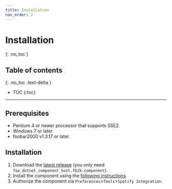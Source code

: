 ```yaml
---
title: Installation
nav_order: 2
---
```


# Installation
{: .no_toc }

## Table of contents
{: .no_toc .text-delta }

* TOC
{:toc}

---

## Prerequisites

 - Pentium 4 or newer processor that supports SSE2.
 - Windows 7 or later.
 - foobar2000 v1.3.17 or later.

## Installation

1. Download the [latest release](https://github.com/TheQwertiest/foo_dotnet_component_host/releases/latest) (you only need `foo_dotnet_component_host.fb2k-component`).
1. Install the component using the [following instructions](http://wiki.hydrogenaud.io/index.php?title=Foobar2000:How_to_install_a_component).
1. Authorize the component via `Preferences`>`Tools`>`Spotify Integration`.